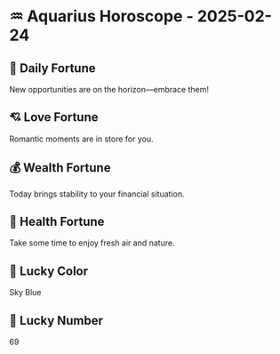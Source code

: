 # ♒ Aquarius Horoscope - 2025-02-24

## 🎯 Daily Fortune

New opportunities are on the horizon—embrace them!

## 💘 Love Fortune

Romantic moments are in store for you.

## 💰 Wealth Fortune

Today brings stability to your financial situation.

## 🌱 Health Fortune

Take some time to enjoy fresh air and nature.

## 🎨 Lucky Color

Sky Blue

## 🔢 Lucky Number

69
